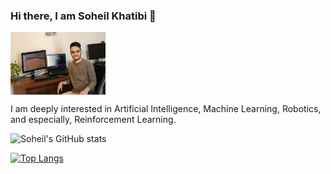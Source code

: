 ### Hi there, I am Soheil Khatibi 👋

<!--
<a href="URL_REDIRECT" target="blank"><img align="center" src="URL_TO_YOUR_IMAGE" height="100" /></a>
-->
<a href="https://soheilkhatibi.github.io/" target="blank"><img align="center" src="https://github.com/SoheilKhatibi/SoheilKhatibi/blob/main/images/Soheil_Khatibi.jpg" height="100" /></a>

I am deeply interested in Artificial Intelligence, Machine Learning, Robotics, and especially, Reinforcement Learning.

![Soheil's GitHub stats](https://github-readme-stats.vercel.app/api?username=soheilkhatibi&show_icons=true&bg_color=00000000)

[![Top Langs](https://github-readme-stats.vercel.app/api/top-langs/?username=soheilkhatibi&layout=pie)](https://github.com/anuraghazra/github-readme-stats)


<!--
**SoheilKhatibi/soheilkhatibi** is a ✨ _special_ ✨ repository because its `README.md` (this file) appears on your GitHub profile.

Here are some ideas to get you started:

- 🔭 I’m currently working on ...
- 🌱 I’m currently learning ...
- 👯 I’m looking to collaborate on ...
- 🤔 I’m looking for help with ...
- 💬 Ask me about ...
- 📫 How to reach me: ...
- 😄 Pronouns: ...
- ⚡ Fun fact: ...
-->
